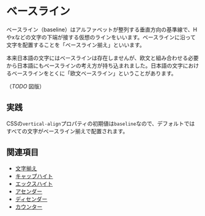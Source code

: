 # ベースライン

ベースライン（baseline）はアルファベットが整列する垂直方向の基準線で、Hやxなどの文字の下端が接する仮想のラインをいいます。ベースラインに沿って文字を配置することを「ベースライン揃え」といいます。

本来日本語の文字にはベースラインは存在しませんが、欧文と組み合わせる必要から日本語にもベースラインの考え方が持ち込まれました。日本語の文字におけるベースラインをとくに「欧文ベースライン」ということがあります。

（*TODO* 図版）

## 実践

CSSの`vertical-align`プロパティの初期値は`baseline`なので、デフォルトではすべての文字がベースライン揃えで配置されます。

## 関連項目

- [文字揃え](./vertical-align.md)
- [キャップハイト](./cap-height.md)
- [エックスハイト](./x-height.md)
- [アセンダー](./ascender.md)
- [ディセンダー](./descender.md)
- [カウンター](./counter.md)
